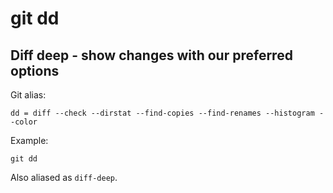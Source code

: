 # git dd

## Diff deep - show changes with our preferred options

Git alias:

```git
dd = diff --check --dirstat --find-copies --find-renames --histogram --color
```

Example:

```shell
git dd
```

Also aliased as `diff-deep`.
